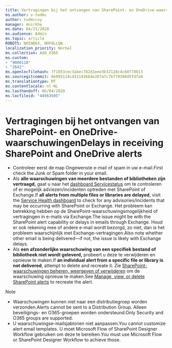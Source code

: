 ```yaml
---
title: Vertragingen bij het ontvangen van SharePoint- en OneDrive-waarschuwingen
ms.author: v-todmc
author: todmccoy
manager: mnirkhe
ms.date: 04/21/2020
ms.audience: Admin
ms.topic: article
ROBOTS: NOINDEX, NOFOLLOW
localization_priority: Normal
ms.collection: Adm_O365
ms.custom:
- "9000118"
- "2642"
ms.openlocfilehash: 7f1033cec3abec782d1eee3b32128c4c60778913
ms.sourcegitcommit: 8e093114cd31141664e267a7c7b779398d5fdfa8
ms.translationtype: MT
ms.contentlocale: nl-NL
ms.lasthandoff: 06/04/2020
ms.locfileid: "44563505"
---
```

# <a name="delays-in-receiving-sharepoint-and-onedrive-alerts"></a><span data-ttu-id="0eb95-102">Vertragingen bij het ontvangen van SharePoint- en OneDrive-waarschuwingen</span><span class="sxs-lookup"><span data-stu-id="0eb95-102">Delays in receiving SharePoint and OneDrive alerts</span></span>

- <span data-ttu-id="0eb95-103">Controleer eerst de map Ongewenste e-mail of spam in uw e-mail.</span><span class="sxs-lookup"><span data-stu-id="0eb95-103">First check the Junk or Spam folder in your email.</span></span>
- <span data-ttu-id="0eb95-104">Als **alle waarschuwingen van meerdere bestanden of bibliotheken zijn vertraagd,** gaat u naar het [dashboard Servicestatus](https://portal.office.com/adminportal/home?ref=/servicehealth) om te controleren of er mogelijk adviezen/incidenten optreden met SharePoint of Exchange.</span><span class="sxs-lookup"><span data-stu-id="0eb95-104">If **all alerts from multiple files or libraries are delayed**, visit the [Service Health dashboard](https://portal.office.com/adminportal/home?ref=/servicehealth) to check for any advisories/incidents that may be occurring with SharePoint or Exchange.</span></span> <span data-ttu-id="0eb95-105">Het probleem kan betrekking hebben op de SharePoint-waarschuwingsmogelijkheid of vertragingen in e-mails via Exchange.</span><span class="sxs-lookup"><span data-stu-id="0eb95-105">The issue might be with the SharePoint alert capability or delays in emails through Exchange.</span></span> <span data-ttu-id="0eb95-106">Houd er ook rekening mee of andere e-mail wordt bezorgd, zo niet, dan is het probleem waarschijnlijk met Exchange-vertragingen.</span><span class="sxs-lookup"><span data-stu-id="0eb95-106">Also note whether other email is being delivered—if not, the issue is likely with Exchange delays.</span></span>
- <span data-ttu-id="0eb95-107">Als **een afzonderlijke waarschuwing van een specifiek bestand of bibliotheek niet wordt geleverd,** probeert u deze te verwijderen en opnieuw te maken.</span><span class="sxs-lookup"><span data-stu-id="0eb95-107">If **an individual alert from a specific file or library is not delivered**, attempt to delete and recreate it.</span></span> <span data-ttu-id="0eb95-108">Zie [SharePoint-waarschuwingen beheren, weergeven of verwijderen](https://support.microsoft.com/office/99dfb19c-9a90-4a8c-aba1-aa8c8afb0de2) om de waarschuwing opnieuw te maken.</span><span class="sxs-lookup"><span data-stu-id="0eb95-108">See [Manage, view, or delete SharePoint alerts](https://support.microsoft.com/office/99dfb19c-9a90-4a8c-aba1-aa8c8afb0de2) to recreate the alert.</span></span>

> [!NOTE]
> - <span data-ttu-id="0eb95-109">Waarschuwingen kunnen niet naar een distributiegroep worden verzonden.</span><span class="sxs-lookup"><span data-stu-id="0eb95-109">Alerts cannot be sent to a Distribution Group.</span></span> <span data-ttu-id="0eb95-110">Alleen beveiligings- en O365-groepen worden ondersteund.</span><span class="sxs-lookup"><span data-stu-id="0eb95-110">Only Security and O365 groups are supported.</span></span>
> - <span data-ttu-id="0eb95-111">U waarschuwingse-mailsjablonen niet aanpassen.</span><span class="sxs-lookup"><span data-stu-id="0eb95-111">You cannot customize alert email templates.</span></span> <span data-ttu-id="0eb95-112">U moet Microsoft Flow of SharePoint Designer Workflow gebruiken om deze te bereiken.</span><span class="sxs-lookup"><span data-stu-id="0eb95-112">You must use Microsoft Flow or SharePoint Designer Workflow to achieve those.</span></span>
